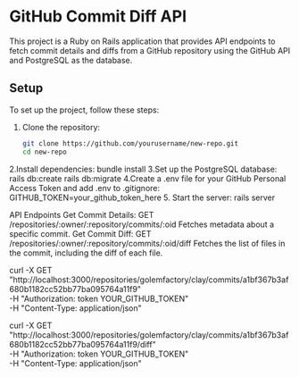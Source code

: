 # GitHub Commit Diff API

This project is a Ruby on Rails application that provides API endpoints to fetch commit details and diffs from a GitHub repository using the GitHub API and PostgreSQL as the database.

## Setup

To set up the project, follow these steps:

1. Clone the repository:
   ```bash
   git clone https://github.com/yourusername/new-repo.git
   cd new-repo
2.Install dependencies:
  bundle install
3.Set up the PostgreSQL database:
  rails db:create
  rails db:migrate
4.Create a .env file for your GitHub Personal Access Token and add .env to .gitignore:
  GITHUB_TOKEN=your_github_token_here
5. Start the server:
  rails server

API Endpoints
	Get Commit Details:
			GET /repositories/:owner/:repository/commits/:oid
			Fetches metadata about a specific commit.
	Get Commit Diff:
			GET /repositories/:owner/:repository/commits/:oid/diff
			Fetches the list of files in the commit, including the diff of each file.


curl -X GET "http://localhost:3000/repositories/golemfactory/clay/commits/a1bf367b3af680b1182cc52bb77ba095764a11f9" \
-H "Authorization: token YOUR_GITHUB_TOKEN" \
-H "Content-Type: application/json"


curl -X GET "http://localhost:3000/repositories/golemfactory/clay/commits/a1bf367b3af680b1182cc52bb77ba095764a11f9/diff" \
-H "Authorization: token YOUR_GITHUB_TOKEN" \
-H "Content-Type: application/json"

